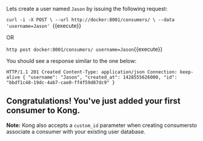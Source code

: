 Lets create a user named `Jason` by issuing the following request:

`curl -i -X POST \
--url http://docker:8001/consumers/ \
--data 'username=Jason'
`{{execute}}

OR
 

`http post docker:8001/consumers/ username=Jason`{{execute}}



You should see a response similar to the one below:

`HTTP/1.1 201 Created
Content-Type: application/json
Connection: keep-alive
{
 "username": "Jason",
 "created_at": 1428555626000,
 "id": "bbdf1c48-19dc-4ab7-cae0-ff4f59d87dc9"
    }`


## Congratulations! You've just added your first consumer to Kong.

**Note:** Kong also accepts a `custom_id` parameter when creating consumersto associate a consumer with your existing user database.